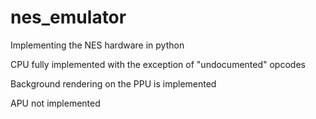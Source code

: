 # nes_emulator
Implementing the NES hardware in python

CPU fully implemented with the exception of "undocumented" opcodes

Background rendering on the PPU is implemented

APU not implemented

